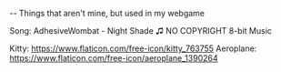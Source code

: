 -- Things that aren't mine, but used in my webgame

Song: AdhesiveWombat - Night Shade ♫ NO COPYRIGHT 8-bit Music

Kitty: https://www.flaticon.com/free-icon/kitty_763755
Aeroplane: https://www.flaticon.com/free-icon/aeroplane_1390264
